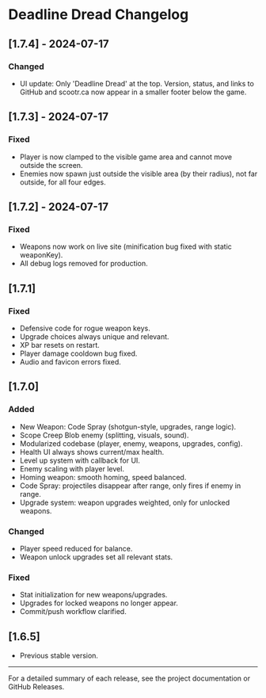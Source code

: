 # Deadline Dread Changelog

## [1.7.4] - 2024-07-17
### Changed
- UI update: Only 'Deadline Dread' at the top. Version, status, and links to GitHub and scootr.ca now appear in a smaller footer below the game.

## [1.7.3] - 2024-07-17
### Fixed
- Player is now clamped to the visible game area and cannot move outside the screen.
- Enemies now spawn just outside the visible area (by their radius), not far outside, for all four edges.

## [1.7.2] - 2024-07-17
### Fixed
- Weapons now work on live site (minification bug fixed with static weaponKey).
- All debug logs removed for production.

## [1.7.1]
### Fixed
- Defensive code for rogue weapon keys.
- Upgrade choices always unique and relevant.
- XP bar resets on restart.
- Player damage cooldown bug fixed.
- Audio and favicon errors fixed.

## [1.7.0]
### Added
- New Weapon: Code Spray (shotgun-style, upgrades, range logic).
- Scope Creep Blob enemy (splitting, visuals, sound).
- Modularized codebase (player, enemy, weapons, upgrades, config).
- Health UI always shows current/max health.
- Level up system with callback for UI.
- Enemy scaling with player level.
- Homing weapon: smooth homing, speed balanced.
- Code Spray: projectiles disappear after range, only fires if enemy in range.
- Upgrade system: weapon upgrades weighted, only for unlocked weapons.

### Changed
- Player speed reduced for balance.
- Weapon unlock upgrades set all relevant stats.

### Fixed
- Stat initialization for new weapons/upgrades.
- Upgrades for locked weapons no longer appear.
- Commit/push workflow clarified.

## [1.6.5]
- Previous stable version.

---

For a detailed summary of each release, see the project documentation or GitHub Releases. 